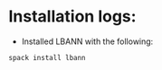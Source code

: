 Installation logs:
=================

* Installed LBANN with the following:

```bash
spack install lbann
```
